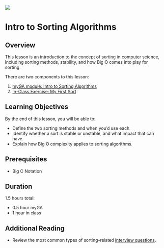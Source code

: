 ![](https://ga-dash.s3.amazonaws.com/production/assets/logo-9f88ae6c9c3871690e33280fcf557f33.png)

# Intro to Sorting Algorithms

## Overview

This lesson is an introduction to the concept of sorting in computer science,
including sorting methods, stability, and how Big O comes into play for sorting.

There are two components to this lesson:

1. [myGA module: Intro to Sorting Algorithms](https://my.generalassemb.ly/activities/818?from=dashboard&assignmentUuid=4cdfc361-13c8-48ec-9e6f-8ac374151e7f)
2. [In-Class Exercise: My First Sort](https://git.generalassemb.ly/software-engineering-immersive/SEI-Course-Materials/blob/master/6_computer-science-materials/algorithms/intro-to-sorting/exercises/MyFirstSort.md)

## Learning Objectives

By the end of this lesson, you will be able to:

- Define the two sorting methods and when you’d use each.
- Identify whether a sort is stable or unstable, and what impact that can have.
- Explain how Big O complexity applies to sorting algorithms.

## Prerequisites

- Big O Notation

## Duration

1.5 hours total:

- 0.5 hour myGA
- 1 hour in class

## Additional Reading

- Review the most common types of sorting-related
  [interview questions](https://www.techiedelight.com/sorting-interview-questions/).
